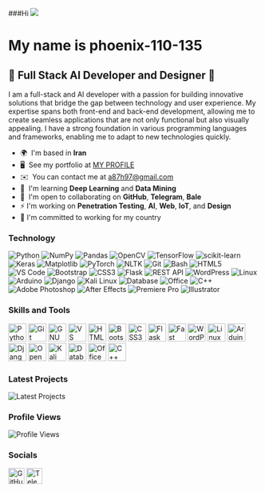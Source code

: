 ###Hi ![](https://user-images.githubusercontent.com/18350557/176309783-0785949b-9127-417c-8b55-ab5a4333674e.gif)
# My name is phoenix-110-135
## 🚀 Full Stack AI Developer and Designer 🚀

I am a full-stack and AI developer with a passion for building innovative solutions that bridge the gap between technology and user experience. My expertise spans both front-end and back-end development, allowing me to create seamless applications that are not only functional but also visually appealing. I have a strong foundation in various programming languages and frameworks, enabling me to adapt to new technologies quickly.

- 🌍  I'm based in **Iran**
- 🖥️  See my portfolio at [MY PROFILE](http://phoenix-110-135.github.io)
- ✉️  You can contact me at [a87h97@gmail.com](mailto:a87h97@gmail.com)
- 🧠  I'm learning **Deep Learning** and **Data Mining**
- 🤝  I'm open to collaborating on **GitHub**, **Telegram**, **Bale**
- ⚡ I'm working on **Penetration Testing**, **AI**, **Web**, **IoT**, and **Design**
- 🔷 I'm committed to working for my country


### Technology
![Python](https://img.shields.io/badge/Python-3776AB?style=flat&logo=python&logoColor=white)
![NumPy](https://img.shields.io/badge/Numpy-013243?style=flat&logo=numpy&logoColor=white)
![Pandas](https://img.shields.io/badge/Pandas-150458?style=flat&logo=pandas&logoColor=white)
![OpenCV](https://img.shields.io/badge/OpenCV-5C3EE8?style=flat&logo=opencv&logoColor=white)
![TensorFlow](https://img.shields.io/badge/TensorFlow-FF6F20?style=flat&logo=tensorflow&logoColor=white)
![scikit-learn](https://img.shields.io/badge/scikit--learn-F7931E?style=flat&logo=scikit-learn&logoColor=white)
![Keras](https://img.shields.io/badge/Keras-D00000?style=flat&logo=keras&logoColor=white)
![Matplotlib](https://img.shields.io/badge/Matplotlib-003B57?style=flat&logo=matplotlib&logoColor=white)
![PyTorch](https://img.shields.io/badge/PyTorch-EE4C2C?style=flat&logo=pytorch&logoColor=white)
![NLTK](https://img.shields.io/badge/NLTK-5A9BD4?style=flat&logo=nltk&logoColor=white)
![Git](https://img.shields.io/badge/Git-F05032?style=flat&logo=git&logoColor=white)
![Bash](https://img.shields.io/badge/GNU%20Bash-4EAA25?style=flat&logo=gnu-bash&logoColor=white)
![HTML5](https://img.shields.io/badge/HTML5-E34F26?style=flat&logo=html5&logoColor=white)
![VS Code](https://img.shields.io/badge/Visual%20Studio%20Code-007ACC?style=flat&logo=visual-studio-code&logoColor=white)
![Bootstrap](https://img.shields.io/badge/Bootstrap-563D7C?style=flat&logo=bootstrap&logoColor=white)
![CSS3](https://img.shields.io/badge/CSS3-1572B6?style=flat&logo=css3&logoColor=white)
![Flask](https://img.shields.io/badge/Flask-000000?style=flat&logo=flask&logoColor=white)
![REST API](https://img.shields.io/badge/REST%20API-25A3E0?style=flat&logo=rest-api&logoColor=white)
![WordPress](https://img.shields.io/badge/WordPress-21759B?style=flat&logo=wordpress&logoColor=white)
![Linux](https://img.shields.io/badge/Linux-FCC624?style=flat&logo=linux&logoColor=white)
![Arduino](https://img.shields.io/badge/Arduino-00979D?style=flat&logo=arduino&logoColor=white)
![Django](https://img.shields.io/badge/Django-092E20?style=flat&logo=django&logoColor=white)
![Kali Linux](https://img.shields.io/badge/Kali%20Linux-557C94?style=flat&logo=kali-linux&logoColor=white)
![Database](https://img.shields.io/badge/Database-003B57?style=flat&logo=mysql&logoColor=white)
![Office](https://img.shields.io/badge/Microsoft%20Office-0078D4?style=flat&logo=microsoft-office&logoColor=white)
![C++](https://img.shields.io/badge/C++-00599C?style=flat&logo=cplusplus&logoColor=white)
![Adobe Photoshop](https://img.shields.io/badge/Adobe%20Photoshop-31A8FF?style=flat&logo=adobe-photoshop&logoColor=white)
![After Effects](https://img.shields.io/badge/Adobe%20After%20Effects-9999FF?style=flat&logo=adobe-after-effects&logoColor=white)
![Premiere Pro](https://img.shields.io/badge/Adobe%20Premiere%20Pro-9999FF?style=flat&logo=adobe-premiere&logoColor=white)
![Illustrator](https://img.shields.io/badge/Adobe%20Illustrator-FF9A00?style=flat&logo=adobe-illustrator&logoColor=white)

### Skills and Tools

<p align="left">
<a href="https://www.python.org/" target="_blank" rel="noreferrer"><img src="https://raw.githubusercontent.com/danielcranney/readme-generator/main/public/icons/skills/python-colored.svg" width="36" height="36" alt="Python" /></a>
<a href="https://git-scm.com/" target="_blank" rel="noreferrer"><img src="https://raw.githubusercontent.com/danielcranney/readme-generator/main/public/icons/skills/git-colored.svg" width="36" height="36" alt="Git" /></a>
<a href="https://www.gnu.org/software/bash/" target="_blank" rel="noreferrer"><img src="https://raw.githubusercontent.com/danielcranney/readme-generator/main/public/icons/skills/gnubash.svg" width="36" height="36" alt="GNU Bash" /></a>
<a href="https://code.visualstudio.com/" target="_blank" rel="noreferrer"><img src="https://raw.githubusercontent.com/danielcranney/readme-generator/main/public/icons/skills/visualstudiocode.svg" width="36" height="36" alt="VS Code" /></a>
<a href="https://developer.mozilla.org/en-US/docs/Glossary/HTML5" target="_blank" rel="noreferrer"><img src="https://raw.githubusercontent.com/danielcranney/readme-generator/main/public/icons/skills/html5-colored.svg" width="36" height="36" alt="HTML5" /></a>
<a href="https://getbootstrap.com/" target="_blank" rel="noreferrer"><img src="https://raw.githubusercontent.com/danielcranney/readme-generator/main/public/icons/skills/bootstrap-colored.svg" width="36" height="36" alt="Bootstrap" /></a>
<a href="https://www.w3.org/TR/CSS/#css" target="_blank" rel="noreferrer"><img src="https://raw.githubusercontent.com/danielcranney/readme-generator/main/public/icons/skills/css3-colored.svg" width="36" height="36" alt="CSS3" /></a>
<a href="https://flask.palletsprojects.com/en/2.0.x/" target="_blank" rel="noreferrer"><img src="https://raw.githubusercontent.com/danielcranney/readme-generator/main/public/icons/skills/flask-colored-dark.svg" width="36" height="36" alt="Flask" /></a>
<a href="https://fastapi.tiangolo.com/" target="_blank" rel="noreferrer"><img src="https://raw.githubusercontent.com/danielcranney/readme-generator/main/public/icons/skills/fastapi-colored.svg" width="36" height="36" alt="Fast API" /></a>
<a href="https://www.adobe.com/uk/products/photoshop.html" target="_blank" rel="noreferrer"><img src="https://raw.githubusercontent.com/danielcranney/readme-generator/main/public/icons/skills/wordpress-colored.svg" width="36" height="36" alt="WordPress" /></a>
<a href="https://www.linux.org" target="_blank" rel="noreferrer"><img src="https://raw.githubusercontent.com/danielcranney/readme-generator/main/public/icons/skills/linux-colored.svg" width="36" height="36" alt="Linux" /></a>
<a href="https://store.arduino.cc/" target="_blank" rel="noreferrer"><img src="https://raw.githubusercontent.com/danielcranney/readme-generator/main/public/icons/skills/arduino-colored.svg" width="36" height="36" alt="Arduino" /></a>
<a href="https://www.djangoproject.com/" target="_blank" rel="noreferrer"><img src="https://cdn.worldvectorlogo.com/logos/django.svg" width="36" height="36" alt="Django" /></a>
<img src="https://opencv.org/wp-content/uploads/2020/07/OpenCV_logo_no_text-1.svg" width="36" height="36" alt="OpenCV" />
<a href="https://kali.org" target="_blank" rel="noreferrer"><img src="https://cdn.worldvectorlogo.com/logos/kali-1.svg" width="36" height="36" alt="Kali Linux" /></a>
<a href="https://sqliteBrowser.org" target="_blank" rel="noreferrer"><img src="https://www.svgrepo.com/show/499816/database.svg" width="36" height="36" alt="Database" /></a>
<a href="https://office.com" target="_blank" rel="noreferrer"><img src="https://www.cdnlogo.com/logos/o/96/office.svg" width="36" height="36" alt="Office" /></a>
<a href="https://office.com" target="_blank" rel="noreferrer"><img src="https://upload.wikimedia.org/wikipedia/commons/thumb/1/18/ISO_C%2B%2B_Logo.svg/1822px-ISO_C%2B%2B_Logo.svg.png" width="36" height="36" alt="C++" /></a>
</p>

### Latest Projects

![Latest Projects](https://github-readme-stats.vercel.app/api/pin/?username=phoenix-110-135&repo=your-repo-name)

### Profile Views

![Profile Views](https://komarev.com/ghpvc/?username=phoenix-110-135&color=blue)

### Socials

<p align="left">
<a href="https://www.github.com/phoenix-110-135" target="_blank" rel="noreferrer"><img src="https://raw.githubusercontent.com/danielcranney/readme-generator/main/public/icons/socials/github-dark.svg" width="32" height="32" alt="GitHub" /></a>
<a href="https://t.me/phoenix-110-135" target="_blank" rel="noreferrer"><img src="https://static.cdnlogo.com/logos/t/84/telegram.svg" width="32" height="32" alt="Telegram" /></a>
</p>
